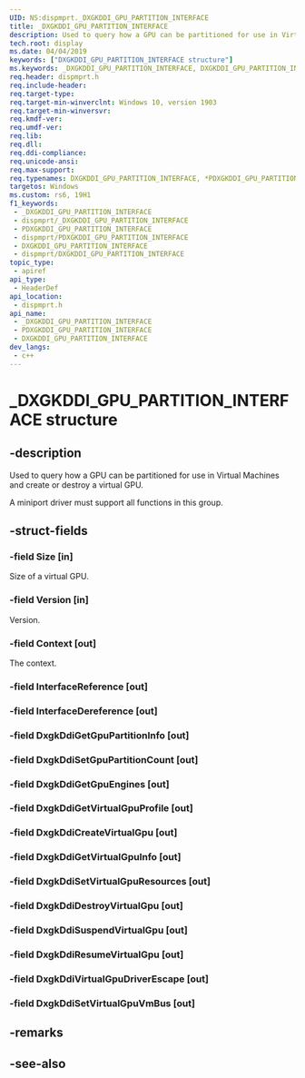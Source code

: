 ```yaml
---
UID: NS:dispmprt._DXGKDDI_GPU_PARTITION_INTERFACE
title: _DXGKDDI_GPU_PARTITION_INTERFACE
description: Used to query how a GPU can be partitioned for use in Virtual Machines and create or destroy a virtual GPU.
tech.root: display
ms.date: 04/04/2019
keywords: ["DXGKDDI_GPU_PARTITION_INTERFACE structure"]
ms.keywords: _DXGKDDI_GPU_PARTITION_INTERFACE, DXGKDDI_GPU_PARTITION_INTERFACE, *PDXGKDDI_GPU_PARTITION_INTERFACE,
req.header: dispmprt.h
req.include-header: 
req.target-type: 
req.target-min-winverclnt: Windows 10, version 1903
req.target-min-winversvr: 
req.kmdf-ver: 
req.umdf-ver: 
req.lib: 
req.dll: 
req.ddi-compliance: 
req.unicode-ansi: 
req.max-support: 
req.typenames: DXGKDDI_GPU_PARTITION_INTERFACE, *PDXGKDDI_GPU_PARTITION_INTERFACE
targetos: Windows
ms.custom: rs6, 19H1
f1_keywords:
 - _DXGKDDI_GPU_PARTITION_INTERFACE
 - dispmprt/_DXGKDDI_GPU_PARTITION_INTERFACE
 - PDXGKDDI_GPU_PARTITION_INTERFACE
 - dispmprt/PDXGKDDI_GPU_PARTITION_INTERFACE
 - DXGKDDI_GPU_PARTITION_INTERFACE
 - dispmprt/DXGKDDI_GPU_PARTITION_INTERFACE
topic_type:
 - apiref
api_type:
 - HeaderDef
api_location:
 - dispmprt.h
api_name:
 - _DXGKDDI_GPU_PARTITION_INTERFACE
 - PDXGKDDI_GPU_PARTITION_INTERFACE
 - DXGKDDI_GPU_PARTITION_INTERFACE
dev_langs:
 - c++
---
```


# _DXGKDDI_GPU_PARTITION_INTERFACE structure


## -description

Used to query how a GPU can be partitioned for use in Virtual Machines and create or destroy a virtual GPU.

A miniport driver must support all functions in this group.

## -struct-fields

### -field Size [in]

Size of a virtual GPU.

### -field Version [in]

Version.

### -field Context [out]

The context.

### -field InterfaceReference [out]



### -field InterfaceDereference [out]



### -field DxgkDdiGetGpuPartitionInfo [out]



### -field DxgkDdiSetGpuPartitionCount [out]



### -field DxgkDdiGetGpuEngines [out]



### -field DxgkDdiGetVirtualGpuProfile [out]



### -field DxgkDdiCreateVirtualGpu [out]



### -field DxgkDdiGetVirtualGpuInfo [out]



### -field DxgkDdiSetVirtualGpuResources [out]



### -field DxgkDdiDestroyVirtualGpu [out]



### -field DxgkDdiSuspendVirtualGpu [out]



### -field DxgkDdiResumeVirtualGpu [out]



### -field DxgkDdiVirtualGpuDriverEscape [out]



### -field DxgkDdiSetVirtualGpuVmBus [out]



## -remarks

## -see-also


